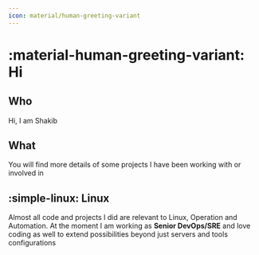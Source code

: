 ```yaml
---
icon: material/human-greeting-variant
---
```


# :material-human-greeting-variant: Hi


## Who

Hi, I am Shakib 



## What

You will find more details of some projects I have been working with or involved in


## :simple-linux: Linux

Almost all code and projects I did are relevant to Linux, Operation and Automation.
At the moment I am working as **Senior DevOps/SRE** and love coding
as well to extend possibilities beyond just servers and tools configurations

